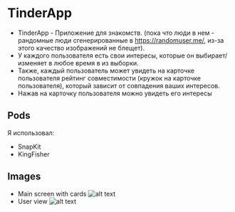 # TinderApp

 * TinderApp - Приложение для знакомств. (пока что люди в нем - рандомные люди сгенерированные в   https://randomuser.me/, из-за этого качество изображений не блещет).  
 * У каждого пользователя есть свои интересы, которые он выбирает/изменяет в любое время в из выборки.  
 * Также, каждый пользователь может увидеть на карточке пользователя рейтинг совместимости (кружок на карточке пользователя), который зависит от совпадения ваших интересов.
 * Нажав на карточку пользователя можно увидеть его интересы


## Pods

Я использовал: 
- SnapKit
- KingFisher


## Images 
* Main screen with cards 
![alt text](https://i.postimg.cc/9QGdcZ0n/main-screen.png) 
* User view
![alt text](https://i.postimg.cc/85stH4B0/userview.png) 
